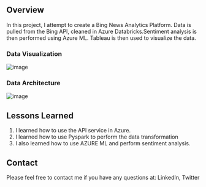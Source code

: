 
## Overview

In this project, I attempt to create a Bing News Analytics Platform. Data is pulled from the Bing API, cleaned in Azure Databricks.Sentiment analysis is then performed using Azure ML. Tableau is then used to visualize the data.

### Data Visualization

![image](https://github.com/user-attachments/assets/8f745159-7312-4d7c-9822-99913e48a201)


### Data Architecture
![image](https://github.com/user-attachments/assets/2be99fec-9b62-4d4e-b087-e1f749ba5c45)




## Lessons Learned

1. I learned how to use the API service in Azure.
2. I learned how to use Pyspark to perform the data transformation
3. I also learned how to use AZURE ML and perform sentiment analysis.


## Contact

Please feel free to contact me if you have any questions at: LinkedIn, Twitter
